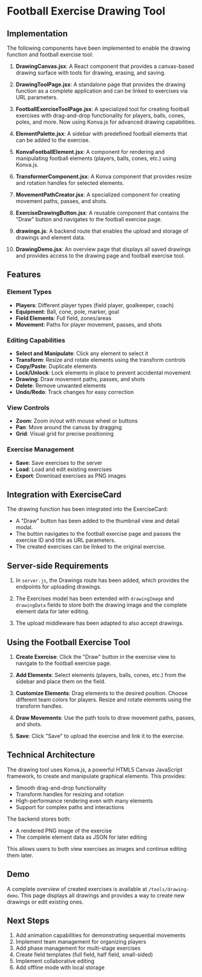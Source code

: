 # Football Exercise Drawing Tool

## Implementation

The following components have been implemented to enable the drawing function and football exercise tool:

1. **DrawingCanvas.jsx**: A React component that provides a canvas-based drawing surface with tools for drawing, erasing, and saving.

2. **DrawingToolPage.jsx**: A standalone page that provides the drawing function as a complete application and can be linked to exercises via URL parameters.

3. **FootballExerciseToolPage.jsx**: A specialized tool for creating football exercises with drag-and-drop functionality for players, balls, cones, poles, and more. Now using Konva.js for advanced drawing capabilities.

4. **ElementPalette.jsx**: A sidebar with predefined football elements that can be added to the exercise.

5. **KonvaFootballElement.jsx**: A component for rendering and manipulating football elements (players, balls, cones, etc.) using Konva.js.

6. **TransformerComponent.jsx**: A Konva component that provides resize and rotation handles for selected elements.

7. **MovementPathCreator.jsx**: A specialized component for creating movement paths, passes, and shots.

8. **ExerciseDrawingButton.jsx**: A reusable component that contains the "Draw" button and navigates to the football exercise page.

9. **drawings.js**: A backend route that enables the upload and storage of drawings and element data.

10. **DrawingDemo.jsx**: An overview page that displays all saved drawings and provides access to the drawing page and football exercise tool.

## Features

### Element Types
- **Players**: Different player types (field player, goalkeeper, coach)
- **Equipment**: Ball, cone, pole, marker, goal
- **Field Elements**: Full field, zones/areas
- **Movement**: Paths for player movement, passes, and shots

### Editing Capabilities
- **Select and Manipulate**: Click any element to select it
- **Transform**: Resize and rotate elements using the transform controls
- **Copy/Paste**: Duplicate elements
- **Lock/Unlock**: Lock elements in place to prevent accidental movement
- **Drawing**: Draw movement paths, passes, and shots
- **Delete**: Remove unwanted elements
- **Undo/Redo**: Track changes for easy correction

### View Controls
- **Zoom**: Zoom in/out with mouse wheel or buttons
- **Pan**: Move around the canvas by dragging
- **Grid**: Visual grid for precise positioning

### Exercise Management
- **Save**: Save exercises to the server
- **Load**: Load and edit existing exercises
- **Export**: Download exercises as PNG images

## Integration with ExerciseCard

The drawing function has been integrated into the ExerciseCard:

- A "Draw" button has been added to the thumbnail view and detail modal.
- The button navigates to the football exercise page and passes the exercise ID and title as URL parameters.
- The created exercises can be linked to the original exercise.

## Server-side Requirements

1. In `server.js`, the Drawings route has been added, which provides the endpoints for uploading drawings.

2. The Exercises model has been extended with `drawingImage` and `drawingData` fields to store both the drawing image and the complete element data for later editing.

3. The upload middleware has been adapted to also accept drawings.

## Using the Football Exercise Tool

1. **Create Exercise**: Click the "Draw" button in the exercise view to navigate to the football exercise page.

2. **Add Elements**: Select elements (players, balls, cones, etc.) from the sidebar and place them on the field.

3. **Customize Elements**: Drag elements to the desired position. Choose different team colors for players. Resize and rotate elements using the transform handles.

4. **Draw Movements**: Use the path tools to draw movement paths, passes, and shots.

5. **Save**: Click "Save" to upload the exercise and link it to the exercise.

## Technical Architecture

The drawing tool uses Konva.js, a powerful HTML5 Canvas JavaScript framework, to create and manipulate graphical elements. This provides:

- Smooth drag-and-drop functionality
- Transform handles for resizing and rotation
- High-performance rendering even with many elements
- Support for complex paths and interactions

The backend stores both:
- A rendered PNG image of the exercise
- The complete element data as JSON for later editing

This allows users to both view exercises as images and continue editing them later.

## Demo

A complete overview of created exercises is available at `/tools/drawing-demo`. This page displays all drawings and provides a way to create new drawings or edit existing ones.

## Next Steps

1. Add animation capabilities for demonstrating sequential movements
2. Implement team management for organizing players
3. Add phase management for multi-stage exercises
4. Create field templates (full field, half field, small-sided)
5. Implement collaborative editing
6. Add offline mode with local storage
